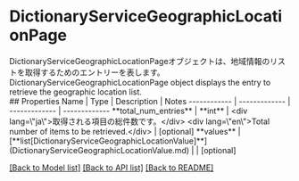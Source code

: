 # DictionaryServiceGeographicLocationPage

<div lang=\"ja\">DictionaryServiceGeographicLocationPageオブジェクトは、地域情報のリストを取得するためのエントリーを表します。</div> <div lang=\"en\">DictionaryServiceGeographicLocationPage object displays the entry to retrieve the geographic location list.</div> 
## Properties
Name | Type | Description | Notes
------------ | ------------- | ------------- | -------------
**total_num_entries** | **int** | &lt;div lang&#x3D;\&quot;ja\&quot;&gt;取得される項目の総件数です。&lt;/div&gt; &lt;div lang&#x3D;\&quot;en\&quot;&gt;Total number of items to be retrieved.&lt;/div&gt;  | [optional] 
**values** | [**list[DictionaryServiceGeographicLocationValue]**](DictionaryServiceGeographicLocationValue.md) |  | [optional] 

[[Back to Model list]](../README.md#documentation-for-models) [[Back to API list]](../README.md#documentation-for-api-endpoints) [[Back to README]](../README.md)


